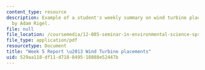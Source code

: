 ```yaml
---
content_type: resource
description: Example of a student's weekly summary on wind turbine placements, written
  by Adam Rigel.
file: null
file_location: /coursemedia/12-085-seminar-in-environmental-science-spring-2008/529aa118df11d718849518888e52447b_rigel_w5.pdf
file_type: application/pdf
resourcetype: Document
title: "Week 5 Report \u2013 Wind Turbine placements"
uid: 529aa118-df11-d718-8495-18888e52447b
---
```

